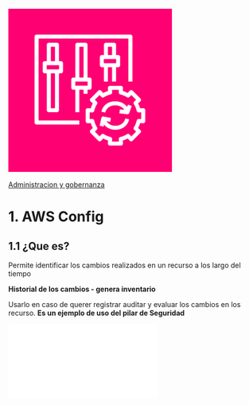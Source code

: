 ![Amazon Config](../00_assets/Administracion%20y%20gobernanza/config-icon.png)

[Administracion y gobernanza](../6-Administracion_y_Gobernanza/)

# 1. AWS Config

## 1.1 ¿Que es?

Permite identificar los cambios realizados en un recurso a los largo del tiempo

**Historial de los cambios - genera inventario**

Usarlo en caso de querer registrar auditar y evaluar los cambios en los recurso. **Es un ejemplo de uso del pilar de Seguridad**

![Control Tower](../6-Administracion_y_Gobernanza/ControlTower.md)